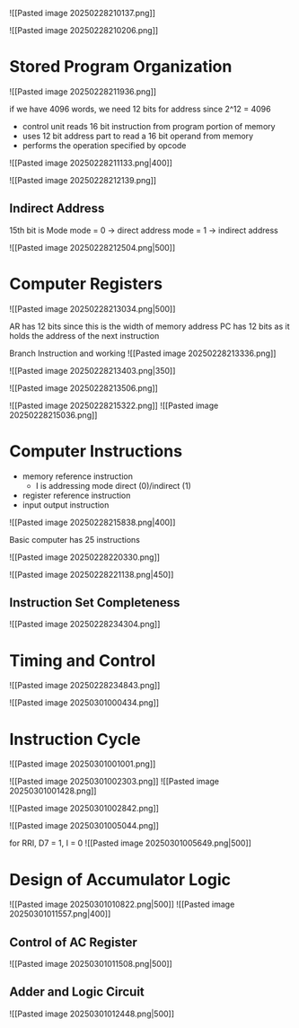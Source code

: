 ![[Pasted image 20250228210137.png]]

![[Pasted image 20250228210206.png]]

# Stored Program Organization

![[Pasted image 20250228211936.png]]

if we have 4096 words, we need 12 bits for address since 2^12 = 4096

- control unit reads 16 bit instruction from program portion of memory
- uses 12 bit address part to read a 16 bit operand from memory
- performs the operation specified by opcode

![[Pasted image 20250228211133.png|400]]

![[Pasted image 20250228212139.png]]

## Indirect Address

15th bit is Mode
mode = 0 -> direct address
mode = 1 -> indirect address

![[Pasted image 20250228212504.png|500]]

# Computer Registers

![[Pasted image 20250228213034.png|500]]

AR has 12 bits since this is the width of memory address
PC has 12 bits as it holds the address of the next instruction

Branch Instruction and working
![[Pasted image 20250228213336.png]]

![[Pasted image 20250228213403.png|350]]

![[Pasted image 20250228213506.png]]

![[Pasted image 20250228215322.png]]
![[Pasted image 20250228215036.png]]

# Computer Instructions

- memory reference instruction
	- I is addressing mode direct (0)/indirect (1)
- register reference instruction
- input output instruction

![[Pasted image 20250228215838.png|400]]

Basic computer has 25 instructions

![[Pasted image 20250228220330.png]]

![[Pasted image 20250228221138.png|450]]

## Instruction Set Completeness

![[Pasted image 20250228234304.png]]

# Timing and Control

![[Pasted image 20250228234843.png]]

![[Pasted image 20250301000434.png]]

# Instruction Cycle

![[Pasted image 20250301001001.png]]

![[Pasted image 20250301002303.png]]
![[Pasted image 20250301001428.png]]

![[Pasted image 20250301002842.png]]

![[Pasted image 20250301005044.png]]

for RRI, D7 = 1, I = 0
![[Pasted image 20250301005649.png|500]]

# Design of Accumulator Logic

![[Pasted image 20250301010822.png|500]]
![[Pasted image 20250301011557.png|400]]

## Control of AC Register

![[Pasted image 20250301011508.png|500]]

## Adder and Logic Circuit

![[Pasted image 20250301012448.png|500]]



